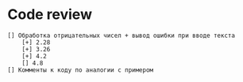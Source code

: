 # Code review
    [] Обработка отрицательных чисел + вывод ошибки при вводе текста
        [+] 2.28
        [+] 3.26
        [+] 4.2
        [] 4.8    
    [] Комменты к коду по аналогии с примером